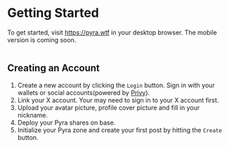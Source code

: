 # Getting Started

To get started, visit <https://pyra.wtf> in your desktop browser. The mobile version is coming soon.

<figure><img src=".gitbook/assets/Screenshot 2024-04-26 at 14.13.49.png" alt=""><figcaption></figcaption></figure>

## Creating an Account

1. Create a new account by clicking the `Login` button. Sign in with your wallets or social accounts(powered by [Privy](https://privy.io/)).
2. Link your X account. Your may need to sign in to your X account first.
3. Upload your avatar picture, profile cover picture and fill in your nickname.
4. Deploy your Pyra shares on base.
5. Initialize your Pyra zone and create your first post by hitting the `Create` button.
